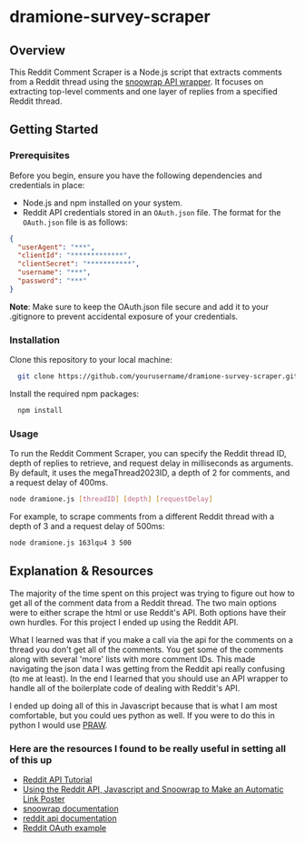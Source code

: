 # dramione-survey-scraper

## Overview

This Reddit Comment Scraper is a Node.js script that extracts comments from a Reddit thread using the [snoowrap API wrapper](https://not-an-aardvark.github.io/snoowrap/index.html). It focuses on extracting top-level comments and one layer of replies from a specified Reddit thread.

## Getting Started

### Prerequisites

Before you begin, ensure you have the following dependencies and credentials in place:

- Node.js and npm installed on your system.
- Reddit API credentials stored in an `OAuth.json` file. The format for the `OAuth.json` file is as follows:

```json
{
  "userAgent": "***",
  "clientId": "*************",
  "clientSecret": "***********",
  "username": "***",
  "password": "***"
}
```

**Note**: Make sure to keep the OAuth.json file secure and add it to your .gitignore to prevent accidental exposure of your credentials.

### Installation

Clone this repository to your local machine:

```bash
  git clone https://github.com/yourusername/dramione-survey-scraper.git
```

Install the required npm packages:

```bash
  npm install
```

### Usage

To run the Reddit Comment Scraper, you can specify the Reddit thread ID, depth of replies to retrieve, and request delay in milliseconds as arguments. By default, it uses the megaThread2023ID, a depth of 2 for comments, and a request delay of 400ms.

```bash
node dramione.js [threadID] [depth] [requestDelay]
```

For example, to scrape comments from a different Reddit thread with a depth of 3 and a request delay of 500ms:

```bash
node dramione.js 163lqu4 3 500
```

## Explanation & Resources

The majority of the time spent on this project was trying to figure out how to get all of the comment data from a Reddit thread.  The two main options were to either scrape the html or use Reddit's API.  Both options have their own hurdles.  For this project I ended up using the Reddit API.  

What I learned was that if you make a call via the api for the comments on a thread you don't get all of the comments.  You get some of the comments along with several 'more' lists with more comment IDs.  This made navigating the json data I was getting from the Reddit api really confusing (to me at least).  In the end I learned that you should use an API wrapper to handle all of the boilerplate code of dealing with Reddit's API.  

I ended up doing all of this in Javascript because that is what I am most comfortable, but you could ues python as well.  If you were to do this in python I would use [PRAW](https://praw.readthedocs.io/en/stable/).  

### Here are the resources I found to be really useful in setting all of this up

- [Reddit API Tutorial](https://youtu.be/x9boO9x3TDA?si=EDtX-PRCd2Xcal7P)
- [Using the Reddit API, Javascript and Snoowrap to Make an Automatic Link Poster](https://youtu.be/kDYSt4dSnIo?si=Ioo2vzGVSDrWMM1M)
- [snoowrap documentation](https://not-an-aardvark.github.io/snoowrap/index.html)
- [reddit api documentation](https://www.reddit.com/dev/api)
- [Reddit OAuth example](https://github.com/reddit-archive/reddit/wiki/OAuth2-Quick-Start-Example)
